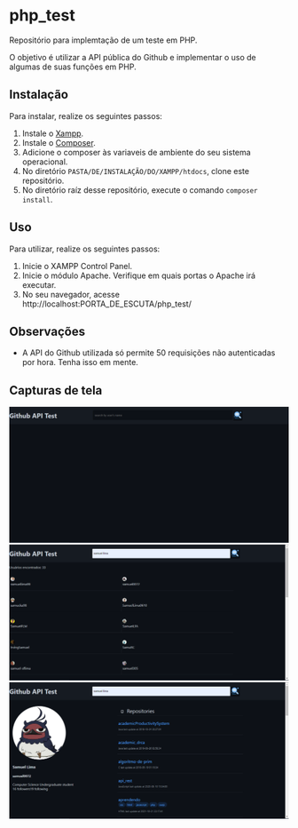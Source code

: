 # php_test
Repositório para implemtação de um teste em PHP. 

O objetivo é utilizar a API pública do Github e implementar o uso de algumas de suas funções em PHP.

## Instalação

Para instalar, realize os seguintes passos:

1. Instale o [Xampp](https://www.apachefriends.org/pt_br/download.html).
2. Instale o [Composer](https://getcomposer.org/download/).
3. Adicione o composer às variaveis de ambiente do seu sistema operacional.
3. No diretório `PASTA/DE/INSTALAÇÃO/DO/XAMPP/htdocs`, clone este repositório.
4. No diretório raíz desse repositório, execute o comando `composer install`.

## Uso

Para utilizar, realize os seguintes passos:

1. Inicie o XAMPP Control Panel.
2. Inicie o módulo Apache. Verifique em quais portas o Apache irá executar.
3. No seu navegador, acesse http://localhost:PORTA_DE_ESCUTA/php_test/

## Observações
- A API do Github utilizada só permite 50 requisições não autenticadas por hora. Tenha isso em mente.

## Capturas de tela
<img src="pictures/home.png" >
<img src="pictures/user_list.png" >
<img src="pictures/user_info.png">